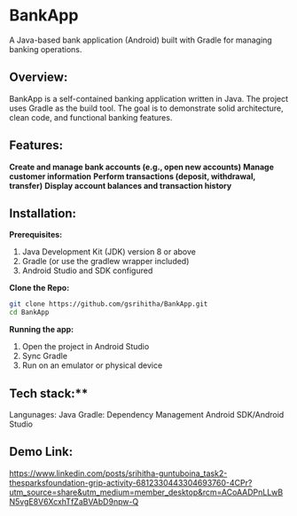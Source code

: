 # BankApp
A Java-based bank application (Android) built with Gradle for managing banking operations.

## Overview:
BankApp is a self-contained banking application written in Java. The project uses Gradle as the build tool. The goal is to demonstrate solid architecture, clean code, and functional banking features.

## Features:
**Create and manage bank accounts (e.g., open new accounts)**
**Manage customer information**
**Perform transactions (deposit, withdrawal, transfer)**
**Display account balances and transaction history**

## Installation:

**Prerequisites:**
1. Java Development Kit (JDK) version 8 or above
2. Gradle (or use the gradlew wrapper included)
3. Android Studio and SDK configured

**Clone the Repo:**
```bash
git clone https://github.com/gsrihitha/BankApp.git  
cd BankApp  
```

**Running the app:**
1. Open the project in Android Studio
2. Sync Gradle
3. Run on an emulator or physical device

## Tech stack:**
Langunages: Java
Gradle: Dependency Management
Android SDK/Android Studio

## Demo Link:
https://www.linkedin.com/posts/srihitha-guntuboina_task2-thesparksfoundation-grip-activity-6812330443304693760-4CPr?utm_source=share&utm_medium=member_desktop&rcm=ACoAADPnLLwBN5vgE8V6XcxhTfZaBVAbD9npw-Q





